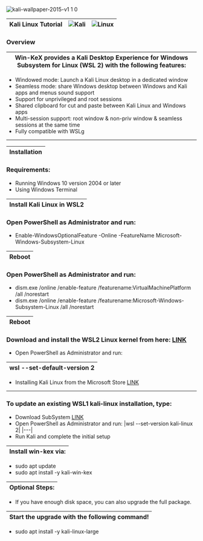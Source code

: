 ![kali-wallpaper-2015-v1 1 0](https://user-images.githubusercontent.com/109308073/202898304-52cc44f5-4aba-428e-9d90-55664b10bd0c.jpg)
 
|Kali Linux Tutorial| ![Kali](https://img.shields.io/badge/Kali-268BEE?style=for-the-badge&logo=kalilinux&logoColor=white)|![Linux](https://img.shields.io/badge/Linux-FCC624?style=for-the-badge&logo=linux&logoColor=black)|
|---|---|---|
     
### Overview
|Win-KeX provides a Kali Desktop Experience for Windows Subsystem for Linux (WSL 2) with the following features:|
|---|
- Windowed mode: Launch a Kali Linux desktop in a dedicated window
- Seamless mode: share Windows desktop between Windows and Kali apps and menus
sound support
- Support for unprivileged and root sessions
- Shared clipboard for cut and paste between Kali Linux and Windows apps
- Multi-session support: root window & non-priv window & seamless sessions at the same time
- Fully compatible with WSLg
---
|Installation|
|---|
### Requirements:
- Running Windows 10 version 2004 or later
- Using Windows Terminal

|Install Kali Linux in WSL2|
|---|
### Open PowerShell as Administrator and run:
- Enable-WindowsOptionalFeature -Online -FeatureName Microsoft-Windows-Subsystem-Linux

|Reboot|
|---|
### Open PowerShell as Administrator and run:
- dism.exe /online /enable-feature /featurename:VirtualMachinePlatform /all /norestart
- dism.exe /online /enable-feature /featurename:Microsoft-Windows-Subsystem-Linux /all /norestart


|Reboot|
|---|
### Download and install the WSL2 Linux kernel from here: [LINK](https://aka.ms/wsl2kernel)

- Open PowerShell as Administrator and run: 
 
|wsl --set-default-version 2|
|---|
- Installing Kali Linux from the Microsoft Store [LINK](https://apps.microsoft.com/store/detail/kali-linux/9PKR34TNCV07?hl=de-de&gl=de)

---

### To update an existing WSL1 kali-linux installation, type:
- Download SubSystem [LINK](https://wslstorestorage.blob.core.windows.net/wslblob/wsl_update_x64.msi)
- Open PowerShell as Administrator and run: 
|wsl --set-version kali-linux 2|
|---|
- Run Kali and complete the initial setup

|Install win-kex via:|
|---|
- sudo apt update
- sudo apt install -y kali-win-kex

|Optional Steps:|
|---|
- If you have enough disk space, you can also upgrade the full package.

|Start the upgrade with the following command!|
|---|
- sudo apt install -y kali-linux-large
